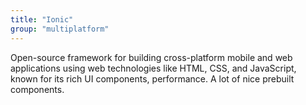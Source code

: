 ```yaml
---
title: "Ionic"
group: "multiplatform"
---
```


Open-source framework for building cross-platform mobile and web applications using web technologies like HTML, CSS, and JavaScript, known for its rich UI components, performance. A lot of nice prebuilt components.
